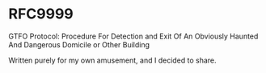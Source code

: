 RFC9999
=======

GTFO Protocol: Procedure For Detection and Exit Of An Obviously Haunted And Dangerous Domicile or Other Building

Written purely for my own amusement, and I decided to share.
